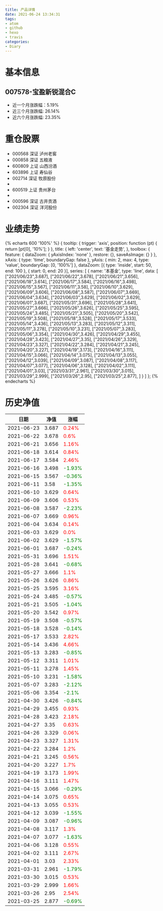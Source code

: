 ```yaml
---
title: 产品详情
date: 2021-06-24 13:34:31
tags:
- atom
- github
- hexo
- travis
categories:
- Diary
---
```


# 基本信息
## 007578-宝盈新锐混合C
- 近一个月涨跌幅：5.19%
- 近三个月涨跌幅: 26.14%
- 近六个月涨跌幅: 23.35%

# 重仓股票
- 000568 深证 泸州老窖
- 000858 深证 五粮液
- 600809 上证 山西汾酒
- 603896 上证 寿仙谷
- 002714 深证 牧原股份
- 
- 600519 上证 贵州茅台
- 
- 000596 深证 古井贡酒
- 002304 深证 洋河股份
# 业绩走势

{% echarts 600 '100%' %}
{
  tooltip: {
        trigger: 'axis',
        position: function (pt) {
            return [pt[0], '10%'];
        }
    },
    title: {
        left: 'center',
        text: '基金走势',
    },
    toolbox: {
        feature: {
            dataZoom: {
                yAxisIndex: 'none'
            },
            restore: {},
            saveAsImage: {}
        }
    },
    xAxis: {
        type: 'time',
        boundaryGap: false
    },
    yAxis: {
        min: 2,
        max: 4,
        type: 'value',
        boundaryGap: [0, '100%']
    },
    dataZoom: [{
        type: 'inside',
        start: 50,
        end: 100
    }, {
        start: 0,
        end: 20
    }],
    series: [
        {
            name: '本基金',
            type: 'line',
            data: [
["2021/06/23",3.687],
["2021/06/22",3.678],
["2021/06/21",3.656],
["2021/06/18",3.614],
["2021/06/17",3.584],
["2021/06/16",3.498],
["2021/06/15",3.567],
["2021/06/11",3.58],
["2021/06/10",3.629],
["2021/06/09",3.606],
["2021/06/08",3.587],
["2021/06/07",3.669],
["2021/06/04",3.634],
["2021/06/03",3.629],
["2021/06/02",3.629],
["2021/06/01",3.687],
["2021/05/31",3.696],
["2021/05/28",3.641],
["2021/05/27",3.666],
["2021/05/26",3.626],
["2021/05/25",3.595],
["2021/05/24",3.485],
["2021/05/21",3.505],
["2021/05/20",3.542],
["2021/05/19",3.508],
["2021/05/18",3.528],
["2021/05/17",3.533],
["2021/05/14",3.436],
["2021/05/13",3.283],
["2021/05/12",3.311],
["2021/05/11",3.278],
["2021/05/10",3.231],
["2021/05/07",3.283],
["2021/05/06",3.354],
["2021/04/30",3.426],
["2021/04/29",3.455],
["2021/04/28",3.423],
["2021/04/27",3.35],
["2021/04/26",3.329],
["2021/04/23",3.327],
["2021/04/22",3.284],
["2021/04/21",3.245],
["2021/04/20",3.227],
["2021/04/19",3.173],
["2021/04/16",3.111],
["2021/04/15",3.066],
["2021/04/14",3.075],
["2021/04/13",3.055],
["2021/04/12",3.039],
["2021/04/09",3.087],
["2021/04/08",3.117],
["2021/04/07",3.077],
["2021/04/06",3.128],
["2021/04/02",3.111],
["2021/04/01",3.03],
["2021/03/31",2.961],
["2021/03/30",3.015],
["2021/03/29",2.999],
["2021/03/26",2.95],
["2021/03/25",2.877],
]
        }
    ]
};
{% endecharts %}

# 历史净值

| 日期 | 净值 | 涨幅 |
| --- | --- | --- |
|2021-06-23|3.687|<font color=red>0.24%</font>|
|2021-06-22|3.678|<font color=red>0.6%</font>|
|2021-06-21|3.656|<font color=red>1.16%</font>|
|2021-06-18|3.614|<font color=red>0.84%</font>|
|2021-06-17|3.584|<font color=red>2.46%</font>|
|2021-06-16|3.498|<font color=green>-1.93%</font>|
|2021-06-15|3.567|<font color=green>-0.36%</font>|
|2021-06-11|3.58|<font color=green>-1.35%</font>|
|2021-06-10|3.629|<font color=red>0.64%</font>|
|2021-06-09|3.606|<font color=red>0.53%</font>|
|2021-06-08|3.587|<font color=green>-2.23%</font>|
|2021-06-07|3.669|<font color=red>0.96%</font>|
|2021-06-04|3.634|<font color=red>0.14%</font>|
|2021-06-03|3.629|<font color=red>0.0%</font>|
|2021-06-02|3.629|<font color=green>-1.57%</font>|
|2021-06-01|3.687|<font color=green>-0.24%</font>|
|2021-05-31|3.696|<font color=red>1.51%</font>|
|2021-05-28|3.641|<font color=green>-0.68%</font>|
|2021-05-27|3.666|<font color=red>1.1%</font>|
|2021-05-26|3.626|<font color=red>0.86%</font>|
|2021-05-25|3.595|<font color=red>3.16%</font>|
|2021-05-24|3.485|<font color=green>-0.57%</font>|
|2021-05-21|3.505|<font color=green>-1.04%</font>|
|2021-05-20|3.542|<font color=red>0.97%</font>|
|2021-05-19|3.508|<font color=green>-0.57%</font>|
|2021-05-18|3.528|<font color=green>-0.14%</font>|
|2021-05-17|3.533|<font color=red>2.82%</font>|
|2021-05-14|3.436|<font color=red>4.66%</font>|
|2021-05-13|3.283|<font color=green>-0.85%</font>|
|2021-05-12|3.311|<font color=red>1.01%</font>|
|2021-05-11|3.278|<font color=red>1.45%</font>|
|2021-05-10|3.231|<font color=green>-1.58%</font>|
|2021-05-07|3.283|<font color=green>-2.12%</font>|
|2021-05-06|3.354|<font color=green>-2.1%</font>|
|2021-04-30|3.426|<font color=green>-0.84%</font>|
|2021-04-29|3.455|<font color=red>0.93%</font>|
|2021-04-28|3.423|<font color=red>2.18%</font>|
|2021-04-27|3.35|<font color=red>0.63%</font>|
|2021-04-26|3.329|<font color=red>0.06%</font>|
|2021-04-23|3.327|<font color=red>1.31%</font>|
|2021-04-22|3.284|<font color=red>1.2%</font>|
|2021-04-21|3.245|<font color=red>0.56%</font>|
|2021-04-20|3.227|<font color=red>1.7%</font>|
|2021-04-19|3.173|<font color=red>1.99%</font>|
|2021-04-16|3.111|<font color=red>1.47%</font>|
|2021-04-15|3.066|<font color=green>-0.29%</font>|
|2021-04-14|3.075|<font color=red>0.65%</font>|
|2021-04-13|3.055|<font color=red>0.53%</font>|
|2021-04-12|3.039|<font color=green>-1.55%</font>|
|2021-04-09|3.087|<font color=green>-0.96%</font>|
|2021-04-08|3.117|<font color=red>1.3%</font>|
|2021-04-07|3.077|<font color=green>-1.63%</font>|
|2021-04-06|3.128|<font color=red>0.55%</font>|
|2021-04-02|3.111|<font color=red>2.67%</font>|
|2021-04-01|3.03|<font color=red>2.33%</font>|
|2021-03-31|2.961|<font color=green>-1.79%</font>|
|2021-03-30|3.015|<font color=red>0.53%</font>|
|2021-03-29|2.999|<font color=red>1.66%</font>|
|2021-03-26|2.95|<font color=red>2.54%</font>|
|2021-03-25|2.877|<font color=green>-0.69%</font>|
